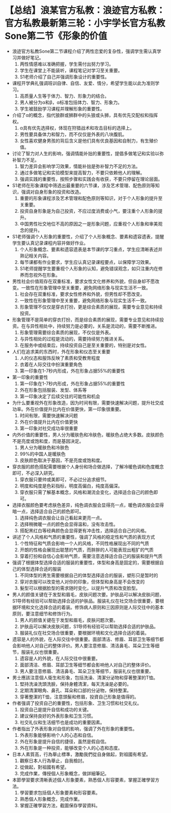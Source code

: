 # 【总结】浪某官方私教：浪迹官方私教：官方私教最新第三轮：小宇学长官方私教Sone第二节《形象的价值

-   浪迹官方私教Sone第二节课程介绍了两性恋爱的复杂性，强调学生需认真学习并做好笔记。
    1.  两性情感难以准确把握，学生需付出努力学习。
    2.  学生在课堂上不能装听，课程笔记对学习至关重要。
    3.  S1老师介绍了自己并强调形象设计的重要性。
-   课程开学典礼强调班训自律、自信、友爱、情分，希望学生能以此为准则学习。
    1.  高质量人生等于体力、智力、形象力的结合。
    2.  男人被分为α和β，α标准包括体力、智力、形象力。
    3.  学生被鼓励学习课程并理解形象的重要性。
-   介绍了α的概念，指代狼群或狮群中的头狼或头狮，具有优先交配权和指挥权。
    1.  α具有优先选择权，体现在狩猎战术和攻击目标的选择上。
    2.  男性要具备体力和智力，而不仅仅是外表的八块腹肌。
    3.  女性喜欢健身男孩的背后含义是他们具有优良基因和自制力，有生殖价值。
-   讨论了智力对人生的影响，强调情能补拙的重要性，提倡多做笔记和实验以弥补智力不足。
    1.  智力差异会影响学习效果，情能补拙是弥补智力不足的方法。
    2.  通过多做笔记和实验模型来提高智力，不要只依赖他人的理解。
    3.  强调实践的重要性，按照步骤和实践会有收获，不要只停留在理论层面。
-   S1老师在形象课程中筛选出最重要的六节课，涉及艺术管理、配色原则等知识，强调对自身形象的投资和改造。
    1.  重要的形象课程涉及艺术管理和配色原则等知识，对于个人形象的提升至关重要。
    2.  投资自身形象是为自己投资，不应过度消费或小气，要注重个人形象的提升。
    3.  中国男性社交地位不高的原因之一是形象问题，应重视个人形象和审美观念的提升。
-   S1老师强调个人形象的重要性，介绍了个人形象概念、要素和遗容遗表，提醒学生要认真记录课程内容并做好作业。
    1.  个人形象概念、要素和遗容遗表是本节课的学习重点，学生应清晰表述并熟记相关内容。
    2.  每节课都有作业要求，学生应认真记录课程要点，以保障学习效果。
    3.  S1老师提醒学生要重视个人形象的认知，避免错误观念，如只注重内在修养而忽视外在形象。
-   男性社会价值观存在双重标准，要求女性文化修养和外貌，但自身却不愿改变。一致性在形象管理中至关重要，避免网络形象与现实生活不一致。
    1.  社会存在双重标准，要求女性修养和外貌，但男性却不愿改变。
    2.  一致性在形象管理中至关重要，避免网络形象与现实生活不一致。
    3.  形象管理不仅仅是穿衣打扮，更是综合素质的展现，需要专业意见和持续投资。
-   形象管理不是简单的穿衣打扮，而是综合素质的展现，需要专业意见和持续投资。在与异性相处中，持续努力是必要的，关系是流动的，需要不断推进。
    1.  形象管理需要综合素质的展现，不仅仅是外表。
    2.  与异性相处的过程是流动的，需要持续努力推进关系。
    3.  在服务中或结束后，持续投资自己是至关重要的，特别是对女性。
-   人们在追求美的东西时，外在形象和仪态至关重要
    1.  人的仪态和服饰反映了素质和受教育程度
    2.  衣着在人际交往中扮演重要角色
    3.  第一印象在1-7秒内形成，外在形象占据55%的重要性
-   第一印象的重要性
    1.  第一印象在1-7秒内形成，外在形象占据55%的重要性
    2.  外在形象包括服装、发型、体系等
    3.  第一印象决定了后续交往的可能性和机会
-   为什么要重视外在形象改造，因为时间有限，需要快速解决问题，提升社交成功率。外在价值提升比内在价值更快，第一印象很重要。
    1.  时间有限，需要快速解决问题
    2.  外在价值提升比内在价值更快
    3.  第一印象对社交成功率很重要
-   内外价值的重要性，男人分为暖肤色和冷肤色，暖肤色占绝大多数。皮肤颜色不是亮度或饱和度，而是基因决定。
    1.  男人分为暖肤色和冷肤色
    2.  99%的中国人是暖肤色
    3.  皮肤颜色取决于基因，不是亮度或饱和度。
-   穿衣服的颜色搭配需要根据个人身份和场合做选择，了解冷暖色调和色度概念即可，不必深入研究。
    1.  穿衣服只要帅或美即可，不必过分追求细节。
    2.  明度和纯度是色彩指标，明度高偏白，纯度高偏深。
    3.  穿衣服只需了解基本概念，风格和潮流会变化，选择适合自己的颜色即可。
-   选择衣服颜色要考虑肤色差异，纯色调衣服会显得亮一点，暖色调衣服会显得暗一点，选择适合自己的颜色即可。
    1.  选择纯色调衣服会让自己看起来更亮一点。
    2.  选择稍微暖一点的颜色会显得温和，没有攻击性。
    3.  搭配黑红白等经典颜色会显得更有冲击性，选择适合自己的风格。
-   讲述了个人风格和气质的重要性，强调了风格的稳定性和气质的表现方式
    1.  个性特征和气质会影响一个人的风格，不同性格展现出不同的气质
    2.  开朗的性格会展现出聪慧的气质，而胖胖的人可能表现出粗犷的气质
    3.  穿着打扮和自信心会影响气质，需要注意选择适合自己的服装和提升气质
-   强调了根据体型选择合适的服装的重要性，体型和身高是固定的，需要根据自己的体型选择合适的服装
    1.  不同体型的男生需要根据自己的体型选择适合的服装，塑形只是暂时的
    2.  穿对衣服可以改变他人对你的印象，但体型和身高是不会改变的
    3.  髮型可以根据脸型的需求随时变化，以提升气质和改变脸型。
-   男人的颜值关键在于发型和眉毛，皮肤问题次要。护肤品可以解决皮肤问题，S1导师有经验可以帮助选择合适的护肤品。服装礼仪在社交场合很重要，要根据环境和文化选择合适的着装。修饰病人原则和三因原则是人际交往中的基本原则，要注意细节和修饰行为。
    1.  男人的颜值关键在于发型和眉毛，皮肤问题次要。
    2.  护肤品可以解决皮肤问题，S1导师有经验可以帮助选择合适的护肤品。
    3.  服装礼仪在社交场合很重要，要根据环境和文化选择合适的着装。
-   遗容是人的外貌，在人际交往中很重要。面部清洁、修眉、耳部卫生等细节都会影响他人对自己的整体评价。男人要注意修眉、清洁鼻毛、耳朵卫生等细节，服装礼仪也很重要。
    1.  遗容是人的外貌，在人际交往中很重要。
    2.  面部清洁、修眉、耳部卫生等细节都会影响他人对自己的整体评价。
    3.  男人要注意修眉、清洁鼻毛、耳朵卫生等细节，服装礼仪也很重要。
-   男士應該注意個人衛生和形象，包括洗澡、清潔分泌物和穿著整潔的T恤。
    1.  堅持洗澡洗頭洗臉，保持身體清潔，每天洗澡是必要的。
    2.  定期清潔眼角、鼻孔、耳朵和口部的分泌物，保持整潔。
    3.  穿著整潔的T恤，注意頭髮和修眉，投資自己形象是值得的。
-   作者强调了投资自己的重要性，包括形象、卫生习惯和社交礼仪。
    1.  投资自己是提升自信和成功的关键。
    2.  建议保持良好的外表形象和卫生习惯。
    3.  社交礼仪和生活细节也是成功的重要因素。
-   作者指出了外表形象对自信的影响，强调了外在形象的重要性。
    1.  外表形象能够影响个人的心态和自信。
    2.  外在形象是提升自信的捷径，虽然是假自信。
    3.  外在形象是一种投资，能够改变个人的心态和态度。
-   日本人素質高，行為舉止標準，激勵我們從自身做起，對祖國有希望。
    1.  觀察日本人行為舉止，自我檢討。
    2.  從做起，對祖國有希望。
    3.  完成作業，傳授個人形象概念，做詳細筆記。
-   本節學習要求清晰表述個人形象要素，熟悉個人形容要素，掌握正確學習方法。
    1.  學習要求包括個人形象要素和形容要素。
    2.  熟悉個人形象概念，完成作業。
    3.  掌握正確學習方法，截圖保存學習資料。